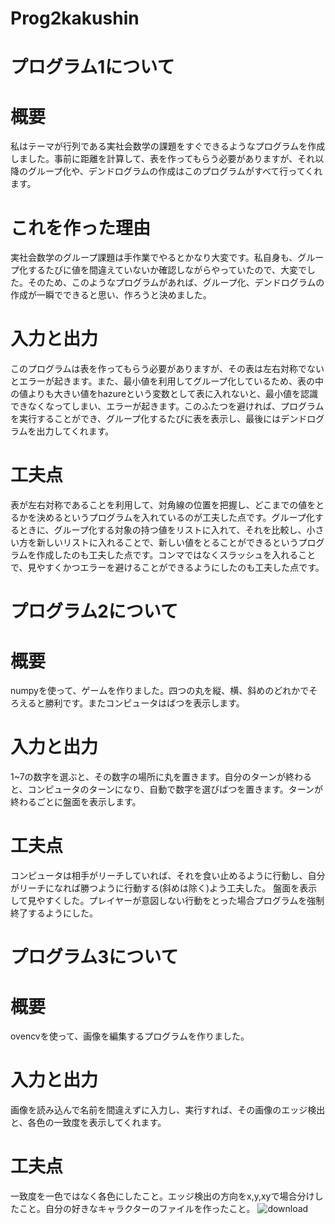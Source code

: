 # Prog2kakushin
# プログラム1について
# 概要
私はテーマが行列である実社会数学の課題をすぐできるようなプログラムを作成しました。事前に距離を計算して、表を作ってもらう必要がありますが、それ以降のグループ化や、デンドログラムの作成はこのプログラムがすべて行ってくれます。
# これを作った理由
実社会数学のグループ課題は手作業でやるとかなり大変です。私自身も、グループ化するたびに値を間違えていないか確認しながらやっていたので、大変でした。そのため、このようなプログラムがあれば、グループ化、デンドログラムの作成が一瞬でできると思い、作ろうと決めました。
# 入力と出力
このプログラムは表を作ってもらう必要がありますが、その表は左右対称でないとエラーが起きます。また、最小値を利用してグループ化しているため、表の中の値よりも大きい値をhazureという変数として表に入れないと、最小値を認識できなくなってしまい、エラーが起きます。このふたつを避ければ、プログラムを実行することができ、グループ化するたびに表を表示し、最後にはデンドログラムを出力してくれます。
# 工夫点
表が左右対称であることを利用して、対角線の位置を把握し、どこまでの値をとるかを決めるというプログラムを入れているのが工夫した点です。グループ化するときに、グループ化する対象の持つ値をリストに入れて、それを比較し、小さい方を新しいリストに入れることで、新しい値をとることができるというプログラムを作成したのも工夫した点です。コンマではなくスラッシュを入れることで、見やすくかつエラーを避けることができるようにしたのも工夫した点です。
# プログラム2について
# 概要
numpyを使って、ゲームを作りました。四つの丸を縦、横、斜めのどれかでそろえると勝利です。またコンピュータはばつを表示します。
# 入力と出力
1~7の数字を選ぶと、その数字の場所に丸を置きます。自分のターンが終わると、コンピュータのターンになり、自動で数字を選びばつを置きます。ターンが終わるごとに盤面を表示します。
# 工夫点
コンピュータは相手がリーチしていれば、それを食い止めるように行動し、自分がリーチになれば勝つように行動する(斜めは除く)よう工夫した。
盤面を表示して見やすくした。プレイヤーが意図しない行動をとった場合プログラムを強制終了するようにした。
# プログラム3について
# 概要
ovencvを使って、画像を編集するプログラムを作りました。
# 入力と出力
画像を読み込んで名前を間違えずに入力し、実行すれば、その画像のエッジ検出と、各色の一致度を表示してくれます。
# 工夫点
一致度を一色ではなく各色にしたこと。エッジ検出の方向をx,y,xyで場合分けしたこと。自分の好きなキャラクターのファイルを作ったこと。
![download](https://github.com/yossy-goddog/Prog2kakushin/assets/153153319/a77e53ea-70dc-443c-9a05-686e15c12c14)

